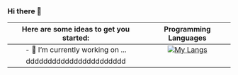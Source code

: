 ### Hi there 👋

Here are some ideas to get you started: | Programming Languages
:--------------------------------------:|:-------------------------:
|- 🔭 I’m currently working on ...       | [![My Langs](https://github-readme-stats.vercel.app/api/top-langs/?username=gustavo-mv&layout=pie)](https://github.com/gustavo-mv/github-readme-stats) |
| ddddddddddddddddddddddd
                





